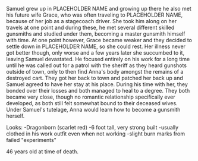 Samuel grew up in PLACEHOLDER NAME and growing up there he also met his future wife Grace, who was often traveling to PLACEHOLDER NAME, because of her job as a stagecoach driver. She took him along on her travels at one point and during these, he met several different skilled gunsmiths and studied under them, becoming a master gunsmith himself with time. At one point however, Grace became weaker and they decided to settle down in PLACEHOLDER NAME, so she could rest. Her illness never got better though, only worse and a few years later she succumbed to it, leaving Samuel devastated. He focused entirely on his work for a long time until he was called out for a patrol with the sheriff as they heard gunshots outside of town, only to then find Anna's body amongst the remains of a destroyed cart. They got her back to town and patched her back up and Samuel agreed to have her stay at his place. During his time with her, they bonded over their losses and both managed to heal to a degree. They both became very close, though no romantic relationship specifically ever developed, as both still felt somewhat bound to their deceased wives. Under Samuel's tutelage, Anna would learn how to become a gunsmith herself.



Looks:
-Dragonborn (scarlet red)
-6 foot tall, very strong built
-usually clothed in his work outfit even when not working
-slight burn marks from failed "experiments"


46 years old at time of death.